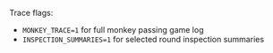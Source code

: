 Trace flags:

- `MONKEY_TRACE=1` for full monkey passing game log
- `INSPECTION_SUMMARIES=1` for selected round inspection summaries

